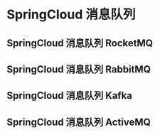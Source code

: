 # SpringCloud 消息队列

## SpringCloud 消息队列 RocketMQ

## SpringCloud 消息队列 RabbitMQ

## SpringCloud 消息队列 Kafka

## SpringCloud 消息队列 ActiveMQ